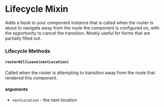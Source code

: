 # Lifecycle Mixin

Adds a hook to your component instance that is called when the router is
about to navigate away from the route the component is configured on,
with the opportunity to cancel the transition. Mostly useful for forms
that are partially filled out.

### Lifecycle Methods

#### `routerWillLeave(nextLocation)`

Called when the router is attempting to transition away from the route
that rendered this component.

#### arguments

- `nextLocation` - the next location